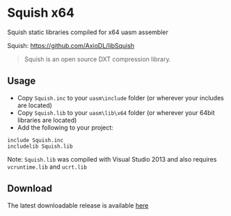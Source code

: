 # Squish x64

Squish static libraries compiled for x64 uasm assembler 

Squish: https://github.com/AxioDL/libSquish

> Squish is an open source DXT compression library.

## Usage

* Copy `Squish.inc` to your `uasm\include` folder (or wherever your includes are located)
* Copy `Squish.lib` to your `uasm\lib\x64` folder (or wherever your 64bit libraries are located)
* Add the following to your project:
```assembly
include Squish.inc
includelib Squish.lib
```
Note: `Squish.lib` was compiled with Visual Studio 2013 and also requires `vcruntime.lib` and `ucrt.lib`


## Download

The latest downloadable release is available [here](https://github.com/mrfearless/libraries/blob/master/releases/Squish_x64.zip?raw=true)